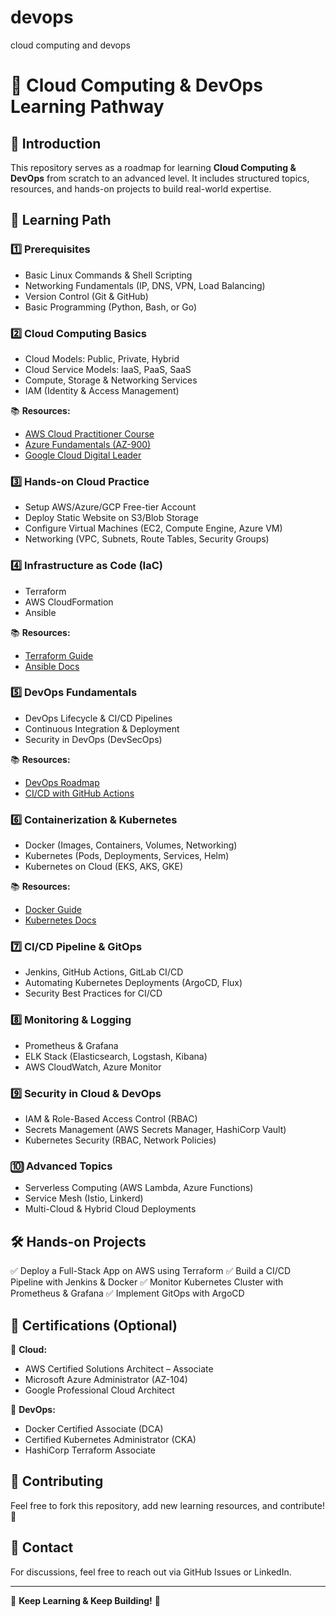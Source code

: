 # devops
cloud computing and devops
# 🚀 Cloud Computing & DevOps Learning Pathway

## 📌 Introduction
This repository serves as a roadmap for learning **Cloud Computing & DevOps** from scratch to an advanced level. It includes structured topics, resources, and hands-on projects to build real-world expertise.

## 📜 Learning Path

### 1️⃣ **Prerequisites**
- Basic Linux Commands & Shell Scripting
- Networking Fundamentals (IP, DNS, VPN, Load Balancing)
- Version Control (Git & GitHub)
- Basic Programming (Python, Bash, or Go)

### 2️⃣ **Cloud Computing Basics**
- Cloud Models: Public, Private, Hybrid
- Cloud Service Models: IaaS, PaaS, SaaS
- Compute, Storage & Networking Services
- IAM (Identity & Access Management)

📚 **Resources:**
- [AWS Cloud Practitioner Course](https://www.youtube.com/watch?v=SOTamWNgDKc)
- [Azure Fundamentals (AZ-900)](https://learn.microsoft.com/en-us/training/azure/)
- [Google Cloud Digital Leader](https://www.cloudskillsboost.google/course_templates/1)

### 3️⃣ **Hands-on Cloud Practice**
- Setup AWS/Azure/GCP Free-tier Account
- Deploy Static Website on S3/Blob Storage
- Configure Virtual Machines (EC2, Compute Engine, Azure VM)
- Networking (VPC, Subnets, Route Tables, Security Groups)

### 4️⃣ **Infrastructure as Code (IaC)**
- Terraform
- AWS CloudFormation
- Ansible

📚 **Resources:**
- [Terraform Guide](https://developer.hashicorp.com/terraform/tutorials)
- [Ansible Docs](https://docs.ansible.com/)

### 5️⃣ **DevOps Fundamentals**
- DevOps Lifecycle & CI/CD Pipelines
- Continuous Integration & Deployment
- Security in DevOps (DevSecOps)

📚 **Resources:**
- [DevOps Roadmap](https://roadmap.sh/devops)
- [CI/CD with GitHub Actions](https://docs.github.com/en/actions)

### 6️⃣ **Containerization & Kubernetes**
- Docker (Images, Containers, Volumes, Networking)
- Kubernetes (Pods, Deployments, Services, Helm)
- Kubernetes on Cloud (EKS, AKS, GKE)

📚 **Resources:**
- [Docker Guide](https://www.docker.com/101-tutorial)
- [Kubernetes Docs](https://kubernetes.io/docs/home/)

### 7️⃣ **CI/CD Pipeline & GitOps**
- Jenkins, GitHub Actions, GitLab CI/CD
- Automating Kubernetes Deployments (ArgoCD, Flux)
- Security Best Practices for CI/CD

### 8️⃣ **Monitoring & Logging**
- Prometheus & Grafana
- ELK Stack (Elasticsearch, Logstash, Kibana)
- AWS CloudWatch, Azure Monitor

### 9️⃣ **Security in Cloud & DevOps**
- IAM & Role-Based Access Control (RBAC)
- Secrets Management (AWS Secrets Manager, HashiCorp Vault)
- Kubernetes Security (RBAC, Network Policies)

### 🔟 **Advanced Topics**
- Serverless Computing (AWS Lambda, Azure Functions)
- Service Mesh (Istio, Linkerd)
- Multi-Cloud & Hybrid Cloud Deployments

## 🛠 Hands-on Projects
✅ Deploy a Full-Stack App on AWS using Terraform
✅ Build a CI/CD Pipeline with Jenkins & Docker
✅ Monitor Kubernetes Cluster with Prometheus & Grafana
✅ Implement GitOps with ArgoCD

## 🎯 Certifications (Optional)
📌 **Cloud:**
- AWS Certified Solutions Architect – Associate
- Microsoft Azure Administrator (AZ-104)
- Google Professional Cloud Architect

📌 **DevOps:**
- Docker Certified Associate (DCA)
- Certified Kubernetes Administrator (CKA)
- HashiCorp Terraform Associate

## 🤝 Contributing
Feel free to fork this repository, add new learning resources, and contribute! 🚀

## 📧 Contact
For discussions, feel free to reach out via GitHub Issues or LinkedIn.

---
🎯 **Keep Learning & Keep Building!** 🚀
